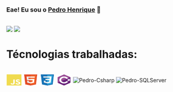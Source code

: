 ### Eae! Eu sou o <a href="https://github.com/DevPedroHSilva/">Pedro Henrique</a> 👋
<br/>
<div style="display: inline_block; width:100%">
  <img style="width:50%;display: inline_block " src="https://github-readme-stats.vercel.app/api?username=DevPedroHSilva&show_icons=true&include_all_commits=true&count_private=true"/>
  <img style="width:50% display: inline_block" src="https://github-readme-stats.vercel.app/api/top-langs/?username=DevPedroHSilva&layout=compact&langs_count=7"/>
</div>
<h1>Técnologias trabalhadas:</h1>
<div style="display: inline_block">
<br>
  <img align="center" title="JavaScript" alt="Pedro-Js" height="30" width="40" src="https://raw.githubusercontent.com/devicons/devicon/master/icons/javascript/javascript-plain.svg">
  <img align="center" title="HTML5" alt="Pedro-HTML" height="30" width="40" src="https://raw.githubusercontent.com/devicons/devicon/master/icons/html5/html5-original.svg">
  <img align="center" title="CCS3" alt="Pedro-CSS" height="30" width="40" src="https://raw.githubusercontent.com/devicons/devicon/master/icons/css3/css3-original.svg">
  <img align="center" title="C#" alt="Pedro-Csharp" height="30" width="40" src="https://raw.githubusercontent.com/devicons/devicon/master/icons/csharp/csharp-original.svg">
  <img align="center" title="C#" alt="Pedro-Csharp" height="30" width="40" src="https://raw.githubusercontent.com/devicons/devicon/master/icons/csharp/Angular.svg">
  <img align="center" title="SqlServer" alt="Pedro-SQLServer" height="30" width="40" src="https://img.icons8.com/external-flat-juicy-fish/60/000000/external-sql-coding-and-development-flat-flat-juicy-fish.png"/>
</div>


  ##
